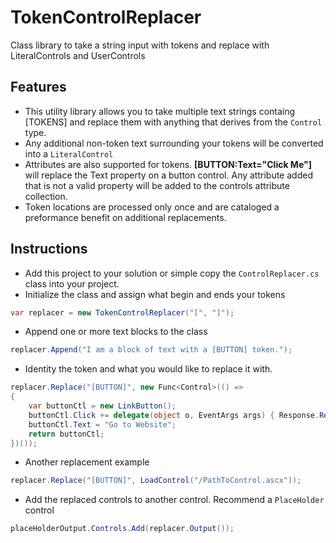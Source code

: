 TokenControlReplacer
===============

Class library to take a string input with tokens and replace with LiteralControls and UserControls

## Features ##

* This utility library allows you to take multiple text strings containg [TOKENS] and replace them with anything that derives from the <code>Control</code> type. 
* Any additional non-token text surrounding your tokens will be converted into a <code>LiteralControl</code>
* Attributes are also supported for tokens. __[BUTTON:Text="Click Me"]__ will replace the Text property on a button control. Any attribute added that is not a valid property will be added to the controls attribute collection.
* Token locations are processed only once and are cataloged a preformance benefit on additional replacements.


## Instructions ##

* Add this project to your solution or simple copy the <code>ControlReplacer.cs</code> class into your project.
* Initialize the class and assign what begin and ends your tokens
```C#
var replacer = new TokenControlReplacer("[", "]");
```
* Append one or more text blocks to the class
```C#
replacer.Append("I am a block of text with a [BUTTON] token.");
```
* Identity the token and what you would like to replace it with.
```C#
replacer.Replace("[BUTTON]", new Func<Control>(() =>
{
    var buttonCtl = new LinkButton();
    buttonCtl.Click += delegate(object o, EventArgs args) { Response.Redirect("http://inspectorit.com"); };
    buttonCtl.Text = "Go to Website";
    return buttonCtl;
})());
```
* Another replacement example
```C#
replacer.Replace("[BUTTON]", LoadControl("/PathToControl.ascx"));
```
* Add the replaced controls to another control. Recommend a <code>PlaceHolder</code> control
```C#
placeHolderOutput.Controls.Add(replacer.Output());
```